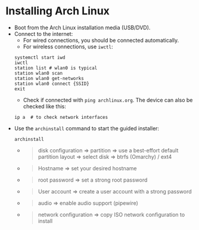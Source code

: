 # Installing Arch Linux

- Boot from the Arch Linux installation media (USB/DVD).
- Connect to the internet:
	- For wired connections, you should be connected automatically.
	- For wireless connections, use `iwctl`:
	```
	systemctl start iwd
	iwctl
	station list # wlan0 is typical
	station wlan0 scan
	station wlan0 get-networks
	station wlan0 connect {SSID}
	exit
	```
	- Check if connected with `ping archlinux.org`. The device can also be checked like this:
	```
	ip a  # to check network interfaces
	```
- Use the `archinstall` command to start the guided installer:
	```
	archinstall
	```
    - > disk configuration => partition => use a best-effort default partition layout => select disk => btrfs (Omarchy) / ext4
    - > Hostname => set your desired hostname
	- > root password => set a strong root password
	- > User account => create a user account with a strong password
	- > audio => enable audio support (pipewire)
	- > network configuration => copy ISO network configuration to install